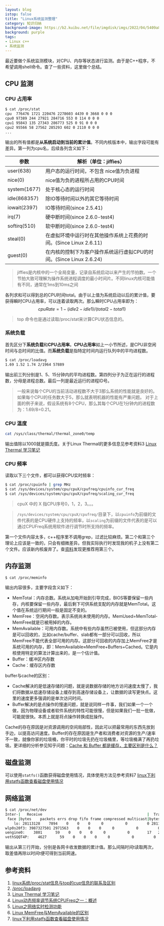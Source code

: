 ```yaml
---
layout: blog
istop: false
title: "Linux系统监测整理"
category: 知识归纳
background-image: https://b2.kuibu.net/file/imgdisk/imgs/2022/04/5409a8af8839d3f5.png
background: purple
tags:
- Linux c++
- 系统监测
---
```


最近要做个系统监测模块，对CPU、内存等状态进行监测。由于是C++程序，不希望调用shell命令。查了一些资料，这里做个总结。

## CPU 监测
### CPU 占用率

```bash
$ cat /proc/stat
cpu  776476 1721 220476 2278603 4439 0 3668 0 0 0
cpu0 97389 244 27921 284716 553 0 114 0 0 0
cpu1 95843 135 27343 286773 525 0 91 0 0 0
cpu2 95566 58 27562 285293 602 0 2110 0 0 0
...
```

输出的所有值都是**从系统启动到当前的累计值**。不同内核版本中，输出字段可能有差异。第一列为cpu名，后续各列含义如下：


| 参数         | 解析（单位：jiffies）                                        |
| ------------ | ------------------------------------------------------------ |
| user(638)    | 用户态的运行时间，不包含 nice值为负进程 |
| nice(0)      | nice值为负的进程所占用的CPU时间 |
| system(1677) | 处于核心态的运行时间           |
| idle(868357) | 除IO等待时间以外的其它等待时间 |
| iowait(2397) | IO等待时间(since 2.5.41)       |
| irq(7)       | 硬中断时间(since 2.6.0-test4)  |
| softirq(510) | 软中断时间(since 2.6.0-test4)  |
| steal(0)     | 在虚拟环境中运行时在其他操作系统上花费的时间。(Since Linux 2.6.11) |
| guest(0)     | 在内核的控制下为客户操作系统运行虚拟CPU的时间。(Since Linux 2.6.24) |

> jiffies是内核中的一个全局变量，记录自系统启动以来产生的节拍数。一个节拍大致可理解为操作系统进程调度的最小时间片。不同linux内核可能值有不同，通常在1ms到10ms之间

各列求和可以得到总的CPU时间total。由于以上值为系统启动以后的累计值，要获得瞬时CPU占用率，可以连着读取两次。那么瞬时CPU占用率即为：
$$
    cpuRate = 1- (idle2-idle1)/(total2-total1)
$$

> top 命令也是通过读取/proc/stat来计算CPU状态信息的。

### 系统负载
首先区分下**系统负载**和**CPU占用率**。**CPU占用率**如上一小节所述，是CPU非空闲时间与总时间的比值。而**系统负载**是指特定时间内运行队列中的平均进程数。

```bash
$ cat /proc/loadavg 
1.69 1.52 1.74 2/1964 57889
```

输出前三列分别是1、5、15分钟内的平均进程数。第四列分子为正在运行的进程数，分母是进程总数。最后一列是最近运行的进程ID号。

> 一般来说每个CPU的当前活动进程数不大于3那么系统的性能就是良好的。如果每个CPU的任务数大于5，那么就表明机器的性能有严重问题。
> 对于上面的例子来说，假设系统有8个CPU，那么其每个CPU在1分钟内的进程数为：1.69/8=0.21。

### CPU 温度
```bash
cat /sys/class/thermal/thermal_zone0/temp
```
输出值除以1000就是摄氏度。关于Linux Thermal的更多信息见参考资料3 [Linux Thermal 学习笔记](https://www.cnblogs.com/hellokitty2/p/15600099.html)

### CPU 频率

读取以下三个文件，都可以获得CPU实时频率：
```bash
$ cat /proc/cpuinfo | grep MHz
$ cat /sys/devices/system/cpu/cpuX/cpufreq/cpuinfo_cur_freq
$ cat /sys/devices/system/cpu/cpuX/cpufreq/scaling_cur_freq
```
> cpuX 中的 X 指CPU序号0，1，2，3。。。

> `/sys/devices/system/cpu/cpuX/cpufreq/`目录下，以`cpuinfo`为前缀的文件代表的是CPU硬件上支持的频率，以`scaling`为前缀的文件代表的是可以通过CPUFreq系统用软件进行调节时所支持的频率。

第一个文件内容太多，c++程序里不调用grep，过滤比较麻烦。第二个和第三个理论上应该是一致的，只会有细微差异。但我实际执行时发现我的机子上没有第二个文件。应该新内核废弃了。查[资料](https://bugzilla.kernel.org/show_bug.cgi?id=197009)发现更推荐用第三个。

## 内存监测

```bash
$ cat /proc/meminfo
```
输出内容很多，主要字段含义如下：
- MemTotal：内存总数。系统从加电开始到引导完成，BIOS等要保留一些内存，内核要保留一些内存，最后剩下可供系统支配的内存就是MemTotal。这个值在系统运行期间一般是固定不变的。
- MemFree：空闲内存数。表示系统尚未使用的内存。MemUsed=MemTotal-MemFree就是已被用掉的内存。
- MemAvailable：可用内存数。系统中有些内存虽然已被使用，但这部分内存是可以回收的，比如cache/buffer、slab都有一部分可以回收，所以MemFree不能代表全部可用的内存。这部分可回收的内存加上MemFree才是系统可用的内存，即：MemAvailable≈MemFree+Buffers+Cached。它是内核使用特定的算法计算出来的，是一个估计值。
- Buffer：缓冲区内存数
- Cache：缓存区内存数

buffer与cache的区别：
- Cache解决的是低速存储的问题，就是说数据存储的地方访问速度太慢了，我们将数据从低速存储设备上缓存到高速存储设备上，让数据的读写更快点。这里的速度更多强调的是单次访问时间。
- Buffer解决的是点操作的慢速问题，就是说同样一件事，我们如果一个一个做，因为物理设备或者软件系统的特性可能很慢，但是如果我们一批一批做，可能就很快。本质上就是将点操作转换成批操作。

Cache的存在原因是对资源调用的空间局部性，因此可以把最常用的东西先放到手边，以提高访问速度。Buffer的存在原因是生产者和消费者对资源的生产/速率不一致，就像你家的垃圾桶，你平时的垃圾先扔在垃圾桶里，等垃圾桶满了再扔垃圾。更详细的分析参见知乎问题：[Cache 和 Buffer 都是缓存，主要区别是什么？](https://www.zhihu.com/question/26190832)

## 磁盘监测
可以使用`statfs()`函数获得磁盘使用情况，具体使用方法见参考资料7 [linux下利用statfs函数查看磁盘使用情况](https://www.cnblogs.com/taoye1997/p/11815088.html)

## 网络监测
```bash
$ cat /proc/net/dev
Inter-|   Receive                                                |  Transmit
 face |bytes    packets errs drop fifo frame compressed multicast|bytes    packets errs drop fifo colls carrier compressed
    lo: 28113128    7894    0    0    0     0          0         0 28113128    7894    0    0    0     0       0          0
wlp0s20f3: 3987327501 2971563    0    0    0     0          0         0 168990144 1148220    0    0    0     0       0          0
uengine0:    3801      59    0    0    0     0          0        17   204121    2843    0    0    0     0       0          0
vethSQQT4P:    4627      59    0    0    0     0          0         0   205871    2870    0    0    0     0       0          0
```
输出从第三行开始，分别是各网卡收发数据的累计值。那么间隔时间t读取两次，取差值再除以时间t便可得到当前网速。



## 参考资料

1. [linux系统/proc/stat信息与top的cup信息的联系及区别](https://www.cnblogs.com/harrymore/p/9094898.html#_label1_0)
2. [/proc/loadavg](https://blog.csdn.net/b2222505/article/details/54135805)
3. [Linux Thermal 学习笔记](https://www.cnblogs.com/hellokitty2/p/15600099.html)
4. [Linux动态频率调节系统CPUFreq之一：概述](https://blog.csdn.net/droidphone/article/details/9346981)
5. [Linux之网络实时检测功能](https://www.cnblogs.com/johnnyzen/p/8009053.html)
6. [Linux MemFree与MemAvailable的区别](https://blog.51cto.com/xujpxm/1961072)
7. [linux下利用statfs函数查看磁盘使用情况](https://www.cnblogs.com/taoye1997/p/11815088.html)

